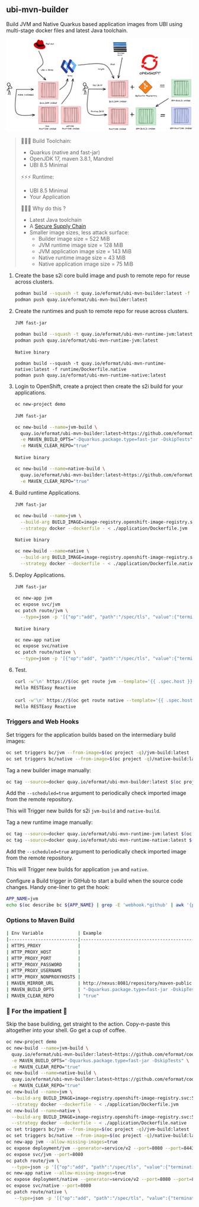 ## ubi-mvn-builder

Build JVM and Native Quarkus based application images from UBI using multi-stage docker files and latest Java toolchain.

![images/ubi-mvn-builder.png](images/ubi-mvn-builder.png)

> 👷👷👷 Build Toolchain:
>   - Quarkus (native and fast-jar)
>   - OpenJDK 17, maven 3.8.1, Mandrel
>   - UBI 8.5 Minimal
>
> ⚡⚡⚡ Runtime:
>   - UBI 8.5 Minimal
>   - Your Application
>
> 🐒🐒🐒 Why do this ?
>   - Latest Java toolchain
>   - A [Secure Supply Chain](https://www.redhat.com/en/blog/architecting-containers-part-5-building-secure-and-manageable-container-software-supply-chain)
>   - Smaller image sizes, less attack surface:
>       - Builder image size            = 522 MiB
>       - JVM runtime image size        = 128 MiB
>       - JVM application image size    = 143 MiB
>       - Native runtime image size     = 43 MiB
>       - Native application image size = 75 MiB

1. Create the base s2i core build image and push to remote repo for reuse across clusters.

    ```bash
    podman build --squash -t quay.io/eformat/ubi-mvn-builder:latest -f builder/Dockerfile
    podman push quay.io/eformat/ubi-mvn-builder:latest
    ```

2. Create the runtimes and push to remote repo for reuse across clusters.

    `JVM fast-jar`
    ```bash
    podman build --squash -t quay.io/eformat/ubi-mvn-runtime-jvm:latest -f runtime/Dockerfile.jvm
    podman push quay.io/eformat/ubi-mvn-runtime-jvm:latest
    ```

    `Native binary`
    ```
    podman build --squash -t quay.io/eformat/ubi-mvn-runtime-native:latest -f runtime/Dockerfile.native
    podman push quay.io/eformat/ubi-mvn-runtime-native:latest
    ```

3. Login to OpenShift, create a project then create the s2i build for your applications.

    ```bash
    oc new-project demo
    ```

    `JVM fast-jar`
    ```bash
    oc new-build --name=jvm-build \
      quay.io/eformat/ubi-mvn-builder:latest~https://github.com/eformat/code-with-quarkus \
      -e MAVEN_BUILD_OPTS="-Dquarkus.package.type=fast-jar -DskipTests" \
      -e MAVEN_CLEAR_REPO="true"
    ```

    `Native binary`
    ```bash
    oc new-build --name=native-build \
      quay.io/eformat/ubi-mvn-builder:latest~https://github.com/eformat/code-with-quarkus \
      -e MAVEN_CLEAR_REPO="true"
    ```

4. Build runtime Applications.

    `JVM fast-jar`
    ```bash
    oc new-build --name=jvm \
      --build-arg BUILD_IMAGE=image-registry.openshift-image-registry.svc:5000/$(oc project -q)/jvm-build:latest \
      --strategy docker --dockerfile - < ./application/Dockerfile.jvm
    ```

    `Native binary`
    ```bash
    oc new-build --name=native \
      --build-arg BUILD_IMAGE=image-registry.openshift-image-registry.svc:5000/$(oc project -q)/native-build:latest \
      --strategy docker --dockerfile - < ./application/Dockerfile.native
    ```

5. Deploy Applications.

    `JVM fast-jar`
    ```bash
    oc new-app jvm
    oc expose svc/jvm
    oc patch route/jvm \
      --type=json -p '[{"op":"add", "path":"/spec/tls", "value":{"termination":"edge","insecureEdgeTerminationPolicy":"Redirect"}}]'
    ```

    `Native binary`
    ```bash
    oc new-app native
    oc expose svc/native
    oc patch route/native \
      --type=json -p '[{"op":"add", "path":"/spec/tls", "value":{"termination":"edge","insecureEdgeTerminationPolicy":"Redirect"}}]'
    ```

6. Test.

    ```bash
    curl -w'\n' https://$(oc get route jvm --template='{{ .spec.host }}')/hello
    Hello RESTEasy Reactive

    curl -w'\n' https://$(oc get route native --template='{{ .spec.host }}')/hello
    Hello RESTEasy Reactive
    ```

### Triggers and Web Hooks

Set triggers for the application builds based on the intermediary build images:
```bash
oc set triggers bc/jvm --from-image=$(oc project -q)/jvm-build:latest
oc set triggers bc/native --from-image=$(oc project -q)/native-build:latest
```

Tag a new builder image manually:
```bash
oc tag --source=docker quay.io/eformat/ubi-mvn-builder:latest $(oc project -q)/ubi-mvn-builder:latest --reference-policy=local --insecure=true
```

Add the `--scheduled=true` argument to periodically check imported image from the remote repository.

This will Trigger new builds for s2i `jvm-build` and `native-build`.

Tag a new runtime image manually:
```bash
oc tag --source=docker quay.io/eformat/ubi-mvn-runtime-jvm:latest $(oc project -q)/ubi-mvn-runtime-jvm:latest --reference-policy=local --insecure=true
oc tag --source=docker quay.io/eformat/ubi-mvn-runtime-native:latest $(oc project -q)/ubi-mvn-runtime-native:latest --reference-policy=local --insecure=true
```

Add the `--scheduled=true` argument to periodically check imported image from the remote repository.

This will Trigger new builds for application `jvm` and `native`.

Configure a Build trigger in GitHub to start a build when the source code changes. Handy one-liner to get the hook:
```bash
APP_NAME=jvm
echo $(oc describe bc ${APP_NAME} | grep -E 'webhook.*github' | awk '{print $2}' | sed s/\<secret\>/$(oc get bc ${APP_NAME} -o jsonpath='{.spec.triggers..github.secret}')/)
```

### Options to Maven Build

```bash
| Env Variable             | Example                                      | Description                                         |
|--------------------------|----------------------------------------------|-----------------------------------------------------|
| HTTPS_PROXY              |                                              | https proxy host                                    |
| HTTP_PROXY_HOST          |                                              | http proxy host                                     |
| HTTP_PROXY_PORT          |                                              | http proxy port                                     |
| HTTP_PROXY_PASSWORD      |                                              | http proxy password                                 |
| HTTP_PROXY_USERNAME      |                                              | http proxy username                                 |
| HTTP_PROXY_NONPROXYHOSTS |                                              | http non proxy hosts                                |
| MAVEN_MIRROR_URL         | http://nexus:8081/repository/maven-public    | Default see - settings.xml. Set nexus repo mirror   |
| MAVEN_BUILD_OPTS         | "-Dquarkus.package.type=fast-jar -DskipTests"| Default build option is a Quarkus native image      |
| MAVEN_CLEAR_REPO         | "true"                                       | Deletes the .m2 repo after the build                |
```

### 🤠 For the impatient 🤠

Skip the base building, get straight to the action. Copy-n-paste this altogether into your shell. Go get a cup of coffee.

```bash
oc new-project demo
oc new-build --name=jvm-build \
  quay.io/eformat/ubi-mvn-builder:latest~https://github.com/eformat/code-with-quarkus \
  -e MAVEN_BUILD_OPTS="-Dquarkus.package.type=fast-jar -DskipTests" \
  -e MAVEN_CLEAR_REPO="true"
oc new-build --name=native-build \
  quay.io/eformat/ubi-mvn-builder:latest~https://github.com/eformat/code-with-quarkus \
  -e MAVEN_CLEAR_REPO="true"
oc new-build --name=jvm \
  --build-arg BUILD_IMAGE=image-registry.openshift-image-registry.svc:5000/$(oc project -q)/jvm-build:latest \
  --strategy docker --dockerfile - < ./application/Dockerfile.jvm
oc new-build --name=native \
  --build-arg BUILD_IMAGE=image-registry.openshift-image-registry.svc:5000/$(oc project -q)/native-build:latest \
  --strategy docker --dockerfile - < ./application/Dockerfile.native
oc set triggers bc/jvm --from-image=$(oc project -q)/jvm-build:latest
oc set triggers bc/native --from-image=$(oc project -q)/native-build:latest
oc new-app jvm --allow-missing-images=true
oc expose deployment/jvm --generator=service/v2 --port=8080 --port=8443
oc expose svc/jvm --port=8080
oc patch route/jvm \
  --type=json -p '[{"op":"add", "path":"/spec/tls", "value":{"termination":"edge","insecureEdgeTerminationPolicy":"Redirect"}}]'
oc new-app native --allow-missing-images=true
oc expose deployment/native --generator=service/v2 --port=8080 --port=8443
oc expose svc/native --port=8080
oc patch route/native \
   --type=json -p '[{"op":"add", "path":"/spec/tls", "value":{"termination":"edge","insecureEdgeTerminationPolicy":"Redirect"}}]'
```
